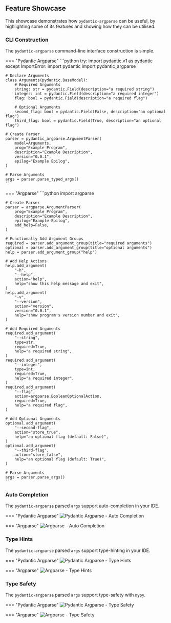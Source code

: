 ## Feature Showcase
This showcase demonstrates how `pydantic-argparse` can be useful, by
highlighting some of its features and showing how they can be utilised.

### CLI Construction
The `pydantic-argparse` command-line interface construction is simple.

=== "Pydantic Argparse"
    ```python
    try:
        import pydantic.v1 as pydantic
    except ImportError:
        import pydantic
    import pydantic_argparse

    # Declare Arguments
    class Arguments(pydantic.BaseModel):
        # Required Arguments
        string: str = pydantic.Field(description="a required string")
        integer: int = pydantic.Field(description="a required integer")
        flag: bool = pydantic.Field(description="a required flag")

        # Optional Arguments
        second_flag: bool = pydantic.Field(False, description="an optional flag")
        third_flag: bool = pydantic.Field(True, description="an optional flag")

    # Create Parser
    parser = pydantic_argparse.ArgumentParser(
        model=Arguments,
        prog="Example Program",
        description="Example Description",
        version="0.0.1",
        epilog="Example Epilog",
    )

    # Parse Arguments
    args = parser.parse_typed_args()
    ```

=== "Argparse"
    ```python
    import argparse

    # Create Parser
    parser = argparse.ArgumentParser(
        prog="Example Program",
        description="Example Description",
        epilog="Example Epilog",
        add_help=False,
    )

    # Functionally Add Argument Groups
    required = parser.add_argument_group(title="required arguments")
    optional = parser.add_argument_group(title="optional arguments")
    help = parser.add_argument_group("help")

    # Add Help Actions
    help.add_argument(
        "-h",
        "--help",
        action="help",
        help="show this help message and exit",
    )
    help.add_argument(
        "-v",
        "--version",
        action="version",
        version="0.0.1",
        help="show program's version number and exit",
    )

    # Add Required Arguments
    required.add_argument(
        "--string",
        type=str,
        required=True,
        help="a required string",
    )
    required.add_argument(
        "--integer",
        type=int,
        required=True,
        help="a required integer",
    )
    required.add_argument(
        "--flag",
        action=argparse.BooleanOptionalAction,
        required=True,
        help="a required flag",
    )

    # Add Optional Arguments
    optional.add_argument(
        "--second-flag",
        action="store_true",
        help="an optional flag (default: False)",
    )
    optional.add_argument(
        "--third-flag",
        action="store_false",
        help="an optional flag (default: True)",
    )

    # Parse Arguments
    args = parser.parse_args()
    ```

### Auto Completion
The `pydantic-argparse` parsed `args` support auto-completion in your IDE.

=== "Pydantic Argparse"
    ![Pydantic Argparse - Auto Completion](assets/images/showcase_01.png)

=== "Argparse"
    ![Argparse - Auto Completion](assets/images/showcase_02.png)

### Type Hints
The `pydantic-argparse` parsed `args` support type-hinting in your IDE.

=== "Pydantic Argparse"
    ![Pydantic Argparse - Type Hints](assets/images/showcase_03.png)

=== "Argparse"
    ![Argparse - Type Hints](assets/images/showcase_04.png)

### Type Safety
The `pydantic-argparse` parsed `args` support type-safety with `mypy`.

=== "Pydantic Argparse"
    ![Pydantic Argparse - Type Safety](assets/images/showcase_05.png)

=== "Argparse"
    ![Argparse - Type Safety](assets/images/showcase_06.png)
